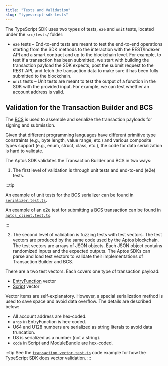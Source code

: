 ```yaml
---
title: "Tests and Validation"
slug: "typescript-sdk-tests"
---
```


The TypeScript SDK uses two types of tests, `e2e` and `unit` tests, located under the `src/tests/` folder:

- `e2e` tests – End-to-end tests are meant to test the end-to-end operations starting from the SDK methods to the interaction with the REST/Indexer API and a smart contract and up to the blockchain level. For example, to test if a transaction has been submitted, we start with building the transaction payload the SDK expects, post the submit request to the REST API, and fetch the transaction data to make sure it has been fully submitted to the blockchain.
- `unit` tests – Unit tests are meant to test the output of a function in the SDK with the provided input. For example, we can test whether an account address is valid.

## Validation for the Transaction Builder and BCS

The [BCS](https://docs.rs/bcs/latest/bcs/) is used to assemble and serialize the transaction payloads for signing and submission.

Given that different programming languages have different primitive type constraints (e.g., byte length, value range, etc.) and various composite types support (e.g., enum, struct, class, etc.), the code for data serialization is hard to validate.

The Aptos SDK validates the Transaction Builder and BCS in two ways:

1. The first level of validation is through unit tests and end-to-end (e2e) tests.

:::tip

An example of unit tests for the BCS serializer can be found in [`serializer.test.ts`](https://github.com/aptos-labs/aptos-core/blob/main/ecosystem/typescript/sdk/src/tests/unit/serializer.test.ts).

An example of an e2e test for submitting a BCS transaction can be found in [`aptos_client.test.ts`](https://github.com/aptos-labs/aptos-core/blob/f4a7820a61f22ed8306219621402d96f70379d20/ecosystem/typescript/sdk/src/tests/e2e/aptos_client.test.ts#L78).

:::

2. The second level of validation is fuzzing tests with test vectors. The test vectors are produced by the same code used by the Aptos blockchain. The test vectors are arrays of JSON objects. Each JSON object contains randomized inputs and the expected outputs. The Aptos SDKs can parse and load test vectors to validate their implementations of Transaction Builder and BCS.

There are a two test vectors. Each covers one type of transaction payload:

- [EntryFunction](https://github.com/aptos-labs/aptos-core/blob/main/crates/aptos-node-api/v1/core/goldens/aptos_node_api_v1_core__tests__transaction_vector_test__test_entry_function_payload.json) vector
- [Script](https://github.com/aptos-labs/aptos-core/blob/main/crates/aptos-node-api/v1/core/goldens/aptos_node_api_v1_core__tests__transaction_vector_test__test_script_payload.json) vector

Vector items are self-explanatory. However, a special serialization method is used to save space and avoid data overflow. The details are described below:

- All account address are hex-coded.
- `args` in EntryFunction is hex-coded.
- U64 and U128 numbers are serialized as string literals to avoid data truncation.
- U8 is serialized as a number (not a string).
- `code` in Script and ModuleBundle are hex-coded.

:::tip
See the [`transaction_vector.test.ts`](https://github.com/aptos-labs/aptos-core/blob/main/ecosystem/typescript/sdk/src/tests/unit/transaction_vector.test.ts) code example for how the TypeScript SDK does vector validation.
:::
